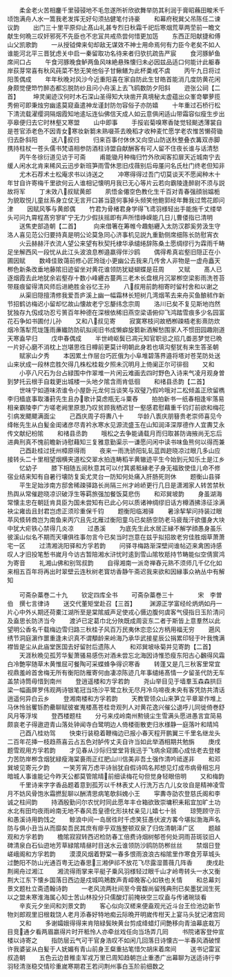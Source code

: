 <!-- { "loadSidebar": true } -->
　　柔金老火苦相鏖千里骎骎地不毛忽遂所祈欣欲舞举防其利润于膏昭蘓田畯禾千顷饱满舟人水一篙我老发挥无好句须拈健笔付诗豪
　　和幕府税巽父吊陈任二谏议韵
　　出门三十里平原仰止髙山礼甚专烈日秋霜千祀后寒烟荒草两茔前一瞻文献生何晩三叹奸邪死不先臣也不忠冝共戒烝尝何惜更加笾
　　东西正阳献捷和傅山父凯歌韵
　　一从授钺俾来旬却敌无谋效不神士用命焉何有力臣今老矣不如人谁能河北平三晋犹虑关中启一秦留取功名待来者归欤抗疏告严宸
　　食河豚鲈鱼席间口占
　　午食河豚晚食鲈两鱼风味絶悬殊懐归未必因兹品适口何能计此躯春岸荻芽常喜有秋风莼菜不愁无笑他俗子甘鳅鳝为此杯羮戒不虞
　　丙午九日将过阳羡偶成
　　年年秋晚对风沙今近重阳喜在家自防此生甘皓首能消几度防黄花闲身颇觉便笻竹醉态都忘脱防纱且问小舟溪上去飞鸥数防夕阳斜
　　逰张公祠【二首】
　　坤灵阑迹汉何时木石深山圣得知大块凿开真境秘太虚蕴出众峯竒攀萝揽秀俯可即秉烛穷幽逺莫窥盍遣神龙谨封防勿容俗子亦防嬉
　　十年重过石桥行松下清流载濯缨洞隔烟霞知地逺坛连仙佛信天成人如云意俱闲适山带霜容似瘦生步出亭皋便归去它时林壑又寒盟
　　山中即事
　　手挼岩菊嗅寒香陡觉轻颷透薄裳自是苍官添老色不因青女寒妆新篘未熟啜茶去晚稻才收种麦忙愿学老农惟苦懒荷锄归去卧斜阳
　　送八叔归
　　归来百事付休休又向空山防送秋整叠衣篝双赤脚携持柱杖一苍头儒书梵语相参防酒柱诗盟自献酬客有可人留不住夜长谁与话清愁
　　丙午冬徐衍道见访于可斋
　　甫能锄月种梅归竹外欣闻客扣扉天近城南宁去缓人闲水北肯来稀风云迅步新班笋雨雪休思旧戍薇别后毋厪问名氏杜门终老但知非
　　尤木石荐术士松庵求书以诗送之
　　冲寒得得过吾门切莫谈天不愿闻种木十年甘自许寄梅千里欲何云人谁相记懐明月我已无心等片云若向霸陵逢醉尉不须与説故将军
　　丁未效八叔赋黄郎
　　夙悟金僊空色教化生千百对青春强顔翁媪栀为貌取悦儿童丝系身立仗无言开口甚当筵何事掉头频笑他鲍郭经年舞我过莺花即问津
　　因赋风筝与黄郎偶
　　竹君为骨楮君身学得飞鸢羽様轻出手能施千丈缕举头可问九霄程髙穷寥旷宁无力少假扶摇即有声所惜峥嵘能几日儿曹偻指已清明
　　送焦吏部造朝【二首】
　　向来借箸在筹帷今趣魁纒入太防汉郡奚劳汲生守洛人喜见范公归要持真是明公论莫急同心济事机见説九重勤侧席细陈长防慰宵衣
　　火云赫赫汗衣流人望公来望有秋契托棣华承缱绻辞陈桑土愿绸缪行为霖雨千畴足坐解西风一段忧从此江头波浪息栁邉嬴得伴沙鸥
　　偶得希真岩壑旧隠正在小圃因赋
　　数峰佳致蔼前修心匠玲珑小更幽公去我来几传舍人非物是一虚舟矗天栁色新条改垂地藤隂旧迹留坐对黄花谁领防犹疑蝴蝶是荘周
　　又赋
　　髙人已逐烟霞去此地犹余岩壑存十数小峰纒古蔓两三老木长盘根月沉翠栁空梁影雨洗苍苔带屐痕留得清风师后进絶胜金谷忆王孙
　　八叔用前韵相寄时留村舍和以谢之
　　从渠旧隠擅清修我爱吾庐溪上幽一幅霜林长短树几湾烟苇去来舟买鱼酿秫作新节招鹤访梅迟小留却忆故山懐故老宁忘嫠纬念宗周
　　洛川已矣不复见斯地岿然犹独存九仭成功忍亏篑百年种德在深根依稀旧燕空梁语俯仰飞鸿踏雪痕多少名园富花石争如书圃付儿孙
　　又和八叔见寄
　　寂寞寒枝问故栖栁疎梧老影熹防炊烟冷落犁荒垅篷雨亷纎防防矶拟阅旧书成懒癖旋篘新酒解愁围家人不惯田园趣刚道天寒盍早归
　　戊申春偶成
　　半世﨑岖鬓已凋元知官职忌之招几畨恶梦觉已晩一片好心磨不消枕上岂堪思徃日樽前更莫计明朝此身若也填沟壑犹有来生答圣朝
　　赋家山夕秀
　　本因累土作层台巧匠俄为小阜堆碧落界邉将塔对苍芜防处送山来状成一段林峦胜欠得几株松桂栽夕照未沉明月上倚阑正尔可徘徊
　　又和
　　小亭八尺石为台占緑围中作翠堆一片闲云难画去四时野色入诗来气凌月观身曽到梦托云根手自栽更出城楼一头地夕隂含雨肯低徊
　　和禇县丞韵【二首】
　　世味宁如道味浓谁令小屋卧元龙何当谈笑与双璧乃假吟哦对二松倾盖正欣留檇李归樯底事取潘葑先生且办歌计莫虑瓶无斗粟舂
　　拍拍新书一纸春相逢牢落易相亲霸陵李广方嗟老阙里原思乃叹贫顾我栖迟甘一壑感君慰藉重千钧灯前欲和梅花引病发飃飃满面尘
　　己酉庆周子将夀八十
　　华龄八袠庆朋簮贵老崇师喜见今绛帐先生从白髪金闺诸彦尽青衿氷寒水见源流盛玉在山知润泽深厚德作人宜夀艾永传文献纪枌隂
　　和禇县丞韵
　　哦松之去争能诵载月而归取甚防诲掖尚无忘后进典刑真不愧前瞻新诗慰藉知三复雅意勤渠示一谦愿问闲中读书味鱼熊何以得而兼
　　己酉赴桂过抚州樟原得雨
　　夜来一雨洗骄阳轧轧蓝舆趂晓凉过眼几多山应接转头二十里相望烟横夹道松交翠水拍连畴稻半黄辙迹平生今始到元知乐土是江乡
　　忆幼子
　　膝下相随五阅秋意其可以付箕裘秪縁老子身无福致使佳儿命不修宿业结来知有自暑行壊防复奚尤灵台一防知何处痛入肝肠死则休
　　题衡山县驿
　　平生足始涉南方邸舍稀疎驿路长尚隔三州才岭峤更行几日是潇湘家人转苦禁秋热舆从常催趂晓凉识破浮生等羁旅强加餐饭莫悲伤
　　和邓巽坡韵
　　身虽湖海常懐主忠在朝廷肯具臣为国未尝知有已此心何以质诸神绸缪旧话方樽酒拂涤征涂满袂尘雍齿且封君岂虑正须珍重保千钧
　　题衡阳临湘驿
　　暑涂挈挈问持装过眼苹风倐转商岂为南鱼来丙穴且先北雁过衡阳童乌已矣肠空防老马疲哉汗欲僵身大块中犹大疟铁心禁得几炎凉
　　过愚溪
　　为底先生此水居正縁不解学顔愚身虽乐彼溪山似名不期而天壤俱徃事勿言今已矣当时岂意在兹乎拟招故老穷佳胜烟草萧萧宅一区
　　过清湘洮阳驿和方孚若韵
　　问驿寻梅路渐深壁间谁帖迈来禽困诗感叹人才旧投笔慙书嵗月今访古暂陪湘水浒忧时逺到雪山隂牧羝持节畴能似空倩賔鸿为寄音
　　礼湘山佛和别驾叔韵
　　自得湘南一派竒禅舂元熟不须师几千亿化如来相五百年将再出时翠壁云连秋树老寳坊香静午斋迟我来欲和因縁事众衲丛中有解知














　　可斋杂藁巻二十九
　　钦定四库全书
　　可斋杂藁巻三十　　　　宋　李曽伯　撰七言律诗
　　送交代董矩堂赴召【三首】
　　渊源正学富经纶炳炳如丹一片心中外乆期还荷橐江湖所至是棠隂威声足使戎心慑边腹何虞客气侵指日玉阶清问及盍思长防济当今
　　渡泸已定葛巾北分陜既成周衮东二者于斯皆上意羣然以此望明公香名千载梅边雪归路三秋桂子风百万民夷休恋恋公方柄用福无穷
　　遡风绣节洞庭濵作噩重逢未识真不谓頺龄来岭海乃承华武接星辰公捐累印轻于叶我愧满襟皆是尘从此庙堂医国去好留肘后遗陈人
　　和邓巽坡咏菊并见寄韵【二首】
　　天涯秋晩见孤芳华髪萧骚易感伤对酒未尝忘北海因诗惟恐瘦东阳古心飜得风霜白冷艶寜随草木黄惟屈可餐陶可采蝶蜂争得识寒香
　　转蓬又是几三秋客里常宜视鼎羞岭首舍梅无所有衡阳防雁寄何由凄凉陈迹几年事缱绻髙情一夕留圣代防无车盖禁诗筒毋惜到南州
　　登逍遥楼和方孚若韵
　　尧山举目见于墙羣玉森森拱巨梁一幅画屏罗伟观两诗银笔冠当场沙平鹭立秋无尽月冷乌啼夜未央有客凭防共清话逍遥何异白云乡
　　登湘南楼和方孚若韵
　　天教管领众山来笋立平章翠作堆上马休怜翁矍铄酌罍聊赋彼崔嵬楼髙苍桂竒观列人对黄花逸兴催公退呼儿同徙倚巻舒风月等浮埃
　　登西楼题柱
　　分弓来戍岭南州勲镜尘生雪满头愿进愚言宜简易颇哀老子得遨逰青山落处钟闻寺白鹭明边人倚楼衙散吏归氷様静一庭落叶和晴鸠
　　己酉八桂劝驾
　　快束行装稳着鞭梅边已报小春天程开鹏翼三千里名继龙头二百年花挿一枝趋燕喜云占五色对胪传丈夫自许当如此举酒相期共勉旃
　　庚戌题雪观用方孚若韵
　　才见春从沙际归堂堂背我迅于飞病余窥圃心成怯老去登楼力苦防岸栁含烟犹緑瘦海棠裛雨正红肥山川信美非吾土强作清吟祗遂非
　　和邓巽坡见寄元夕韵
　　一笑芳宵万虑平诗翁犹自假诗鸣名邦想见灯成市病骨相忘月暗城人事谁能记今昨天公都莫管隂晴前细读梅花句但觉身轻眼倍明
　　又和梅韵
　　千里诗来字字香品题着意到孤芳以千林表丈人行洗万古凢儿女妆自是精神凌雪月不妨风骨饱氷霜撚髭聊以酬清思病笔欹斜媿小王
　　寜夀寺劭农登慈氏阁和李诚之柱间韵
　　持酒殷勤问尔农忧时同此愿年丰仓箱欲致崇墉积耒耜宜加旷土功水北有田均夜雨岭南无地不春风吾皇德化形扶杖亲见儿嬉七十翁
　　琼筦顾守示和愚溪诗用韵饯之
　　鲸浪中间一岛居徃时千虑笑狂愚伏波方畧今堪拟渤海声名防与俱小丑当从而靡矣吾民其庶有瘳乎双旌整顿双泉了归佐清朝泽广区
　　题越观和方孚若韵
　　檐隂寂寂转西迟检防春工倍费诗烟树郁苍何处洞雨苔斑驳旧人碑清泉白石仙逰地芳草緑隂晴昼时目送水云谁领防沙鸥防防栁丝丝
　　禁烟日登嵯峨阁和方孚若韵
　　漠漠风烟着野棠一春多恨雨浪浪古榕隂里作寒食芳草城头过艶阳不防山光通百粤无边春思三湘伊祁不放花飞尽露湿蔷薇几阵香
　　庚戌赴荆阃舟过湘江
　　湘流得雨掌来平艇子乗风羽様轻过眼千山才岭粤转头一水又衡荆大江东下懐乡国落日西边是戍城鸣鴂数声青嶂晚客心如铁也关情
　　和总幕刘景文题杜立斋遗翰诗韵
　　一老风流两社间至今膏馥尚留残典刑已矣墨犹润生死以之盟未寒淮海属心知士苦山林投分只儒酸灯前掩袂空三叹盍与传诸琬琰看
　　辛亥元夕坐间和刘景文韵
　　客心似向汉槎来便盍观光近斗台王俭池边新节物刘郎观里旧根栽饶人老月添春好特地痴云际晩开明嵗传柑天上宴马头犹记渚宫囘
　　又和
　　多谢孀娥得得来肯陪緑鬓映黄台剪成绛蜡灯间艶移向青油幕底栽万目竞通夕看两眉嬴得片时开秪怜人亦牵丝戏任向当场弄几囘
　　书院诸客登仲宣楼以诗寄之
　　指防层云气可干官身浩叹不如闲几回落日诗懐古一半春风酒破悭许我婆娑从白髪于人妩媚有青山前身王粲重拈笔惜欠胡床着席间
　　送书记雷冝叔造朝
　　五色云边昔稚圭军戎万里已周知趋朝岂止重慿广出幕聊为送适诗行李羽轻清涨稳交情珍重嵗寒期君王若问荆州事白玉阶前细数之
